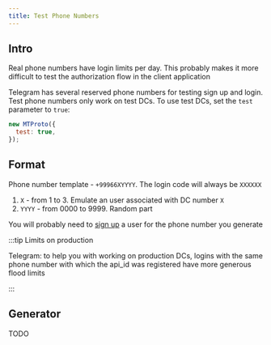 ```yaml
---
title: Test Phone Numbers
---
```


## Intro

Real phone numbers have login limits per day. This probably makes it more difficult to test the authorization flow in the client application

Telegram has several reserved phone numbers for testing sign up and login. Test phone numbers only work on test DCs. To use test DCs, set the `test` parameter to `true`:
```js
new MTProto({
  test: true,
});
```

## Format

Phone number template - `+99966XYYYY`. The login code will always be `XXXXXX`

1. `X` - from 1 to 3. Emulate an user associated with DC number `X`
2. `YYYY` - from 0000 to 9999. Random part

You will probably need to [sign up](user-authorization.md) a user for the phone number you generate

:::tip Limits on production

Telegram: to help you with working on production DCs, logins with the same phone number with which the api_id was registered have more generous flood limits

:::

## Generator

TODO
